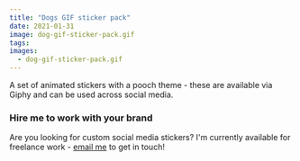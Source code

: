 ```yaml
---
title: "Dogs GIF sticker pack"
date: 2021-01-31
image: dog-gif-sticker-pack.gif
tags:
images:
  - dog-gif-sticker-pack.gif
---
```


A set of animated stickers with a pooch theme - these are available via Giphy and can be used across social media.

### Hire me to work with your brand
Are you looking for custom social media stickers? I'm currently available for freelance work - [email me](mailto:vicky.hughes@hotmail.com) to get in touch!
